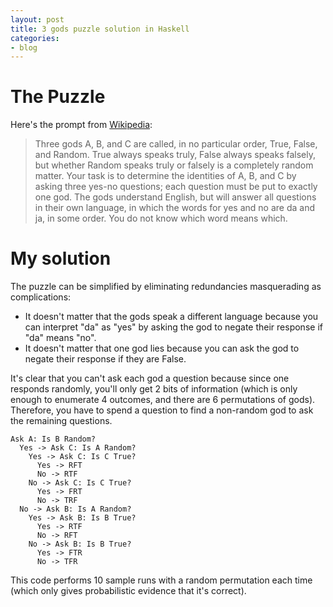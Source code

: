 ```yaml
---
layout: post
title: 3 gods puzzle solution in Haskell
categories:
- blog
---
```


# The Puzzle

Here's the prompt from [Wikipedia][wikipedia]:

> Three gods A, B, and C are called, in no particular order, True, False, and Random. True always speaks truly, False always speaks falsely, but whether Random speaks truly or falsely is a completely random matter. Your task is to determine the identities of A, B, and C by asking three yes-no questions; each question must be put to exactly one god. The gods understand English, but will answer all questions in their own language, in which the words for yes and no are da and ja, in some order. You do not know which word means which.

# My solution

The puzzle can be simplified by eliminating redundancies masquerading as complications:

- It doesn't matter that the gods speak a different language because you can interpret "da" as "yes" by asking the god to negate their response if "da" means "no".
- It doesn't matter that one god lies because you can ask the god to negate their response if they are False.

It's clear that you can't ask each god a question because since one responds randomly, you'll only get 2 bits of information (which is only enough to enumerate 4 outcomes, and there are 6 permutations of gods). Therefore, you have to spend a question to find a non-random god to ask the remaining questions.

```
Ask A: Is B Random?
  Yes -> Ask C: Is A Random?
    Yes -> Ask C: Is C True?
      Yes -> RFT
      No -> RTF
    No -> Ask C: Is C True?
      Yes -> FRT
      No -> TRF
  No -> Ask B: Is A Random?
    Yes -> Ask B: Is B True?
      Yes -> RTF
      No -> RFT
    No -> Ask B: Is B True?
      Yes -> FTR
      No -> TFR
```

This code performs 10 sample runs with a random permutation each time (which only gives probabilistic evidence that it's correct).

<script src="https://gist.github.com/chrismwendt/a48cf10fd90d2092b0760a6df6d75438.js"></script>

[wikipedia]: https://en.wikipedia.org/wiki/The_Hardest_Logic_Puzzle_Ever
